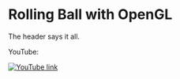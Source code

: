 # Rolling Ball with OpenGL

The header says it all.

YouTube: 

[![YouTube link](https://img.youtube.com/vi/HmYZACF07E4/0.jpg)](https://www.youtube.com/watch?v=HmYZACF07E4)